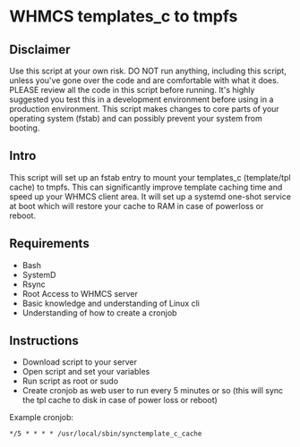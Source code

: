 # WHMCS templates_c to tmpfs

## Disclaimer
Use this script at your own risk. DO NOT run anything, including this script, unless you've gone over the code and are comfortable with what it does. PLEASE review all the code in this script before running. It's highly suggested you test this in a development environment before using in a production environment. This script makes changes to core parts of your operating system (fstab) and can possibly prevent your system from booting.

## Intro
This script will set up an fstab entry to mount your templates_c (template/tpl cache) to tmpfs. This can significantly improve template caching time and speed up your WHMCS client area. It will set up a systemd one-shot service at boot which will restore your cache to RAM in case of powerloss or reboot.

## Requirements
- Bash
- SystemD
- Rsync
- Root Access to WHMCS server
- Basic knowledge and understanding of Linux cli
- Understanding of how to create a cronjob

## Instructions
- Download script to your server
- Open script and set your variables
- Run script as root or sudo
- Create cronjob as web user to run every 5 minutes or so (this will sync the tpl cache to disk in case of power loss or reboot)  

Example cronjob:

`*/5 * * * * /usr/local/sbin/synctemplate_c_cache`
